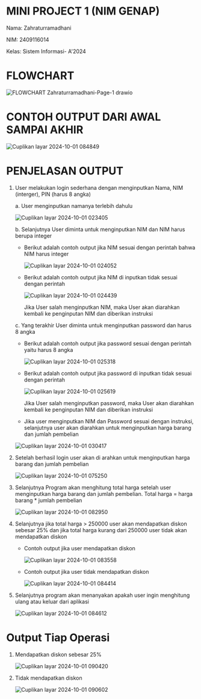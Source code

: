 # MINI PROJECT 1 (NIM GENAP)

Nama: Zahraturramadhani

NIM: 2409116014

Kelas: Sistem Informasi- A'2024


# FLOWCHART
![FLOWCHART Zahraturramadhani-Page-1 drawio](https://github.com/user-attachments/assets/5a18634e-e3da-4237-a736-3b20b10a2c01)

# CONTOH OUTPUT DARI AWAL SAMPAI AKHIR

  ![Cuplikan layar 2024-10-01 084849](https://github.com/user-attachments/assets/8f806061-cb4d-40b3-8b68-70f1dd366f48)

# PENJELASAN OUTPUT
1. User melakukan login sederhana dengan menginputkan Nama, NIM (interger), PIN (harus 8 angka)
   
   a. User menginputkan namanya terlebih dahulu
   
   ![Cuplikan layar 2024-10-01 023405](https://github.com/user-attachments/assets/09c20a97-2ccd-47e4-af7d-25c5d9ece513)

   b. Selanjutnya User diminta untuk menginputkan NIM dan NIM harus berupa integer

   * Berikut adalah contoh output jika NIM sesuai dengan perintah bahwa NIM harus integer
   
     ![Cuplikan layar 2024-10-01 024052](https://github.com/user-attachments/assets/0e58885e-d306-41ba-a731-b163c5e4d267)

   * Berikut adalah contoh output jika NIM di inputkan tidak sesuai dengan perintah
   
     ![Cuplikan layar 2024-10-01 024439](https://github.com/user-attachments/assets/20e5e659-a1ee-4856-832d-5ce234eaa51b)

     Jika User salah menginputkan NIM, maka User akan diarahkan kembali ke penginputan NIM dan diberikan instruksi
     
   c. Yang terakhir User diminta untuk menginputkan password dan harus 8 angka

   * Berikut adalah contoh output jika password sesuai dengan perintah yaitu harus 8 angka

     ![Cuplikan layar 2024-10-01 025318](https://github.com/user-attachments/assets/cfb61b8c-fdfb-4474-a033-04e19ddc8d32)

   * Berikut adalah contoh output jika password di inputkan tidak sesuai dengan perintah

     ![Cuplikan layar 2024-10-01 025619](https://github.com/user-attachments/assets/f90380ed-7fb2-498a-b511-791aa592ec64)

     Jika User salah menginputkan password, maka User akan diarahkan kembali ke penginputan NIM dan diberikan instruksi

   * Jika user menginputkan NIM dan Password sesuai dengan instruksi, selanjutnya user akan diarahkan untuk menginputkan harga barang dan jumlah pembelian

   ![Cuplikan layar 2024-10-01 030417](https://github.com/user-attachments/assets/fb8931b8-3ea7-488c-be81-efc548277578)

2. Setelah berhasil login user akan di arahkan untuk menginputkan harga barang dan jumlah pembelian

   ![Cuplikan layar 2024-10-01 075250](https://github.com/user-attachments/assets/a9c79540-fa3e-49d4-8166-a495ce2da589)

3. Selanjutnya Program akan menghitung total harga setelah user menginputkan harga barang dan jumlah pembelian. Total harga = harga barang * jumlah pembelian
      
   ![Cuplikan layar 2024-10-01 082950](https://github.com/user-attachments/assets/22765e56-9692-474d-a917-ed768647c8ed)

4. Selanjutnya jika total harga > 250000 user akan mendapatkan diskon sebesar 25% dan jika total harga kurang dari 250000 user tidak akan mendapatkan diskon

    * Contoh output jika user mendapatkan diskon
        
      ![Cuplikan layar 2024-10-01 083558](https://github.com/user-attachments/assets/3636943e-5b8c-4b44-8770-15c6231c555a)

    * Contoh output jika user tidak mendapatkan diskon

      ![Cuplikan layar 2024-10-01 084414](https://github.com/user-attachments/assets/426ed654-cc2f-43a1-84a1-e5d49a47b3f3)
      

5. Selanjutnya program akan menanyakan apakah user ingin menghitung ulang atau keluar dari aplikasi
      
   ![Cuplikan layar 2024-10-01 084612](https://github.com/user-attachments/assets/586b4b4a-66ee-4a61-b53c-8fd33f2a1de6)


# Output Tiap Operasi

1. Mendapatkan diskon sebesar 25%
   
   ![Cuplikan layar 2024-10-01 090420](https://github.com/user-attachments/assets/47405778-b4dd-4b74-b32f-09de33107336)

2. Tidak mendapatkan diskon

   ![Cuplikan layar 2024-10-01 090602](https://github.com/user-attachments/assets/77ce6e82-7c41-488d-a800-a1fdec08eaf0)






     




